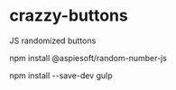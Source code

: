 # crazzy-buttons
JS randomized buttons 


npm install @aspiesoft/random-number-js


npm install --save-dev gulp  

